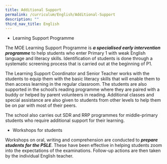 ```yaml
---
title: Additional Support
permalink: /curriculum/English/Additional-Support
description: ""
third_nav_title: English
---
```

*   Learning Support Programme

The MOE Learning Support Programme is **_a specialised early intervention programme_** to help students who enter Primary 1 with weak English language and literacy skills. Identification of students is done through a systematic screening process that is carried out at the beginning of P1.

  

The Learning Support Coordinator and Senior Teacher works with the students to equip them with the basic literacy skills that will enable them to then access learning in the regular classroom. The students are also supported in the school’s reading programme where they are paired with a buddy or helped by parent volunteers in reading. Additional classes and special assistance are also given to students from other levels to help them be on par with most of their peers.

  

The school also carries out SDR and RRP programmes for middle-primary students who require additional support for their learning.

  

*   Workshops for students

Workshops on oral, writing and comprehension are conducted to **_prepare students for the PSLE_**. These have been effective in helping students zoom into the expectations of the examinations. Follow-up actions are then taken by the individual English teacher.